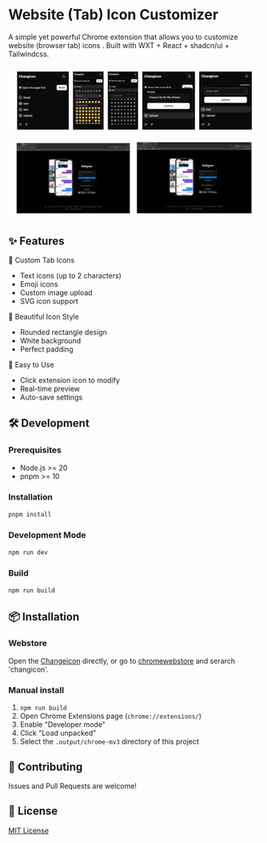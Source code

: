 # Website (Tab) Icon Customizer

A simple yet powerful Chrome extension that allows you to customize website (browser tab) icons . Built with WXT + React + shadcn/ui + Tailwindcss.

<img src="./public/design.png">
<img src="./public/showcase.png">

## ✨ Features
🎨 Custom Tab Icons
- Text icons (up to 2 characters)
- Emoji icons
- Custom image upload
- SVG icon support

💅 Beautiful Icon Style
- Rounded rectangle design
- White background
- Perfect padding

🚀 Easy to Use
- Click extension icon to modify
- Real-time preview
- Auto-save settings

## 🛠️ Development

### Prerequisites

- Node.js >= 20
- pnpm >= 10

### Installation

```bash
pnpm install
```

### Development Mode

```bash
npm run dev
```

### Build

```bash
npm run build
```

## 📦 Installation

### Webstore
Open the [Changeicon](https://chromewebstore.google.com) directly, or go to [chromewebstore](https://chromewebstore.google.com) and serarch 'changicon'.

### Manual install
1. `npm run build`
2. Open Chrome Extensions page (`chrome://extensions/`)
3. Enable "Developer mode"
4. Click "Load unpacked"
5. Select the `.output/chrome-mv3` directory of this project

## 🤝 Contributing

Issues and Pull Requests are welcome!

## 📝 License

[MIT License](LICENSE)
